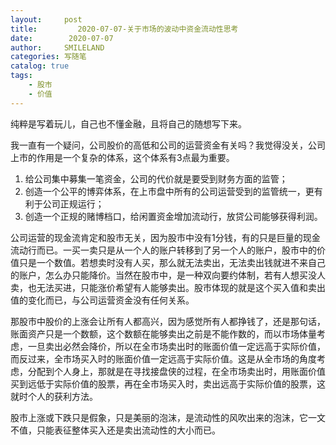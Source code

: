```yaml
---
layout:     post
title:         2020-07-07-关于市场的波动中资金流动性思考
date:        2020-07-07
author:     SMILELAND
categories: 写随笔
catalog: true
tags:
    - 股市
    - 价值
---
```


纯粹是写着玩儿，自己也不懂金融，且将自己的随想写下来。

我一直有一个疑问，公司股价的高低和公司的运营资金有关吗？我觉得没关，公司上市的作用是一个复杂的体系，这个体系有3点最为重要。

1. 给公司集中募集一笔资金，公司的代价就是要受到财务方面的监管；
2. 创造一个公平的博弈体系，在上市盘中所有的公司运营受到的监管统一，更有利于公司正规运行；
3. 创造一个正规的赌博档口，给闲置资金增加流动行，放贷公司能够获得利润。

公司运营的现金流肯定和股市无关，因为股市中没有1分钱，有的只是巨量的现金流动行而已。一买一卖只是从一个人的账户转移到了另一个人的账户，股市中的价值只是一个数值。若想卖时没有人买，那么就无法卖出，无法卖出钱就进不来自己的账户，怎么办只能降价。当然在股市中，是一种双向要约体制，若有人想买没人卖，也无法买进，只能涨价希望有人能够卖出。股市体现的就是这个买入值和卖出值的变化而已，与公司运营资金没有任何关系。

那股市中股价的上涨会让所有人都高兴，因为感觉所有人都挣钱了，还是那句话，账面资产只是一个数额，这个数额在能够卖出之前是不能作数的，而以市场体量考虑，一旦卖出必然会降价，所以在全市场卖出时的账面价值一定远高于实际价值，而反过来，全市场买入时的账面价值一定远高于实际价值。这是从全市场的角度考虑，分配到个人身上，那就是在寻找接盘侠的过程，在全市场卖出时，用账面价值买到远低于实际价值的股票，再在全市场买入时，卖出远高于实际价值的股票，这就时个人的获利方法。

股市上涨或下跌只是假象，只是美丽的泡沫，是流动性的风吹出来的泡沫，它一文不值，只能表征整体买入还是卖出流动性的大小而已。